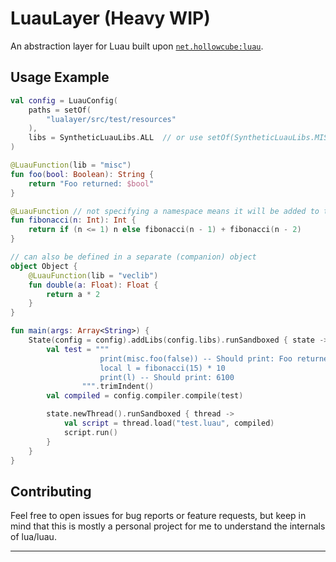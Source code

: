 # LuauLayer (Heavy WIP)

An abstraction layer for Luau built upon [`net.hollowcube:luau`](https://github.com/hollow-cube/luau-java).

## Usage Example

```kotlin
val config = LuauConfig(
    paths = setOf(
        "lualayer/src/test/resources"
    ),
    libs = SyntheticLuauLibs.ALL  // or use setOf(SyntheticLuauLibs.MISC, SyntheticLuauLibs.FOO) if you want specific libs
)

@LuauFunction(lib = "misc")
fun foo(bool: Boolean): String {
    return "Foo returned: $bool"
}

@LuauFunction // not specifying a namespace means it will be added to the global namespace
fun fibonacci(n: Int): Int {
    return if (n <= 1) n else fibonacci(n - 1) + fibonacci(n - 2)
}

// can also be defined in a separate (companion) object
object Object {
    @LuauFunction(lib = "veclib")
    fun double(a: Float): Float {
        return a * 2
    }
}

fun main(args: Array<String>) {
    State(config = config).addLibs(config.libs).runSandboxed { state ->
        val test = """
                    print(misc.foo(false)) -- Should print: Foo returned: false            
                    local l = fibonacci(15) * 10
                    print(l) -- Should print: 6100
                """.trimIndent()
        val compiled = config.compiler.compile(test)

        state.newThread().runSandboxed { thread ->
            val script = thread.load("test.luau", compiled)
            script.run()
        }
    }
}
```

## Contributing

Feel free to open issues for bug reports or feature requests, but keep in mind that this is mostly a personal project for me to understand the internals of lua/luau.

---

